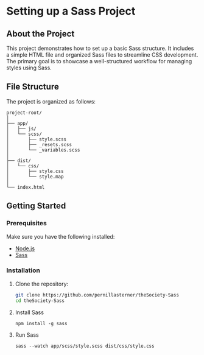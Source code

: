 # Setting up a Sass Project

## About the Project

This project demonstrates how to set up a basic Sass structure. It includes a simple HTML file and organized Sass files to streamline CSS development. The primary goal is to showcase a well-structured workflow for managing styles using Sass.

## File Structure

The project is organized as follows:

```
project-root/
│
├── app/
│   ├── js/
│   └── scss/
│       ├── style.scss
│       ├── _resets.scss
│       └── _variables.scss
│
├── dist/
│   └── css/
│       ├── style.css
│       └── style.map
│
└── index.html
```

## Getting Started

### Prerequisites

Make sure you have the following installed:

- [Node.js](https://nodejs.org/)
- [Sass](https://sass-lang.com/)

### Installation

1. Clone the repository:

   ```bash
   git clone https://github.com/pernillasterner/theSociety-Sass
   cd theSociety-Sass

   ```

2. Install Sass

   ```
   npm install -g sass
   ```

3. Run Sass
   ```
   sass --watch app/scss/style.scss dist/css/style.css
   ```
